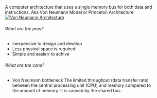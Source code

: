 A computer architecture that uses a single memory bus for both data and instructions. Aka Von Neumann Model or Princeton Architecture 
[![Von Neumann Architecture](https://circuitglobe.com/wp-content/uploads/2021/06/Von-Neumann-Architecture.jpg)](https://circuitglobe.com/wp-content/uploads/2021/06/Von-Neumann-Architecture.jpg)

###### What are the pros?
- Inexpensive to design and develop
- Less physical space is required
- Simple and easierr to achive

###### What are the cons?
- Von Neumann bottleneck
	The limited throughput (data transfer rate) between the central processing unit (CPU) and memory compared to the amount of memory. It is caused by the shared bus.